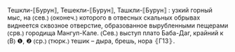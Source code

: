 ---
---

Тешкли-⟦Бурун⟧, Тешекли-⟦Бурун⟧, Ташкли-⟦Бурун⟧
: узкий горный мыс, на ⦅сев.⦆ ⦅оконеч.⦆ которого в отвесных скальных обрывах виднеется сквозное отверстие, образованное вырубленными пещерами ⦅срв.⦆ городища Мангуп-Кале. ⦅Сев.⦆ выступ плато Баба-Даг, крайний к ⦅В⦆ ❶, ❷ ⦅ср.⦆ ⦅тюрк.⦆ тешик – дыра, брешь, нора ⦃Г13⦄.
